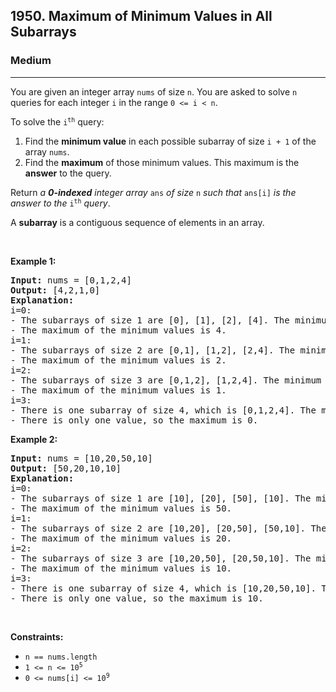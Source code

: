 <h2>1950. Maximum of Minimum Values in All Subarrays</h2><h3>Medium</h3><hr><div><p>You are given an integer array <code>nums</code> of size <code>n</code>. You are asked to solve <code>n</code> queries for each integer <code>i</code> in the range <code>0 &lt;= i &lt; n</code>.</p>

<p>To solve the <code>i<sup>th</sup></code> query:</p>

<ol>
	<li>Find the <strong>minimum value</strong> in each possible subarray of size <code>i + 1</code> of the array <code>nums</code>.</li>
	<li>Find the <strong>maximum</strong> of those minimum values. This maximum is the <strong>answer</strong> to the query.</li>
</ol>

<p>Return <em>a <strong>0-indexed</strong> integer array</em> <code>ans</code> <em>of size </em><code>n</code> <em>such that </em><code>ans[i]</code> <em>is the answer to the </em><code>i<sup>th</sup></code> <em>query</em>.</p>

<p>A <strong>subarray</strong> is a contiguous sequence of elements in an array.</p>

<p>&nbsp;</p>
<p><strong>Example 1:</strong></p>

<pre><strong>Input:</strong> nums = [0,1,2,4]
<strong>Output:</strong> [4,2,1,0]
<strong>Explanation:</strong>
i=0:
- The subarrays of size 1 are [0], [1], [2], [4]. The minimum values are 0, 1, 2, 4.
- The maximum of the minimum values is 4.
i=1:
- The subarrays of size 2 are [0,1], [1,2], [2,4]. The minimum values are 0, 1, 2.
- The maximum of the minimum values is 2.
i=2:
- The subarrays of size 3 are [0,1,2], [1,2,4]. The minimum values are 0, 1.
- The maximum of the minimum values is 1.
i=3:
- There is one subarray of size 4, which is [0,1,2,4]. The minimum value is 0.
- There is only one value, so the maximum is 0.
</pre>

<p><strong>Example 2:</strong></p>

<pre><strong>Input:</strong> nums = [10,20,50,10]
<strong>Output:</strong> [50,20,10,10]
<strong>Explanation:</strong>
i=0:
- The subarrays of size 1 are [10], [20], [50], [10]. The minimum values are 10, 20, 50, 10.
- The maximum of the minimum values is 50.
i=1:
- The subarrays of size 2 are [10,20], [20,50], [50,10]. The minimum values are 10, 20, 10.
- The maximum of the minimum values is 20.
i=2:
- The subarrays of size 3 are [10,20,50], [20,50,10]. The minimum values are 10, 10.
- The maximum of the minimum values is 10.
i=3:
- There is one subarray of size 4, which is [10,20,50,10]. The minimum value is 10.
- There is only one value, so the maximum is 10.
</pre>

<p>&nbsp;</p>
<p><strong>Constraints:</strong></p>

<ul>
	<li><code>n == nums.length</code></li>
	<li><code>1 &lt;= n &lt;= 10<sup>5</sup></code></li>
	<li><code>0 &lt;= nums[i] &lt;= 10<sup>9</sup></code></li>
</ul>
</div>